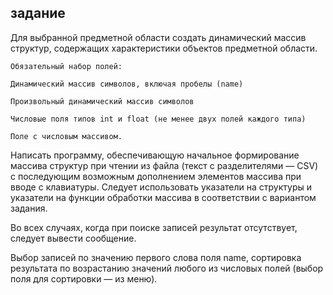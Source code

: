 ## задание
Для выбранной предметной области создать динамический массив структур, содержащих характеристики объектов предметной области.
```
Обязательный набор полей:

Динамический массив символов, включая пробелы (name)

Произвольный динамический массив символов

Числовые поля типов int и float (не менее двух полей каждого типа)

Поле с числовым массивом.
```
Написать программу, обеспечивающую начальное формирование массива структур при чтении из файла (текст с разделителями — CSV)
с последующим возможным дополнением элементов массива при вводе с клавиатуры. Следует использовать указатели на структуры
и указатели на функции обработки массива в соответствии с вариантом задания.

Во всех случаях, когда при поиске записей результат отсутствует, следует вывести сообщение.

Выбор записей по значению первого слова поля name, сортировка результата по возрастанию значений
любого из числовых полей (выбор поля для сортировки — из меню).